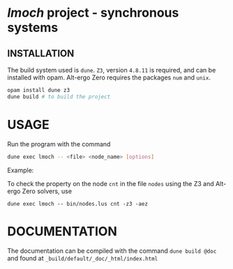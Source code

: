 # *lmoch* project - synchronous systems

## INSTALLATION

The build system used is `dune`. `Z3`, version `4.8.11` is required, and can be installed with opam.
Alt-ergo Zero requires the packages `num` and `unix`.
```sh
opam install dune z3
dune build # to build the project
```

# USAGE

Run the program with the command
```sh
dune exec lmoch -- <file> <node_name> [options]
```

Example:

To check the property on the node `cnt` in the file `nodes` using the Z3 and Alt-ergo Zero solvers, use
```
dune exec lmoch -- bin/nodes.lus cnt -z3 -aez
```

# DOCUMENTATION

The documentation can be compiled with the command `dune build @doc` and found at `_build/default/_doc/_html/index.html`